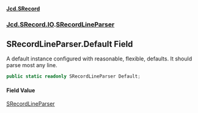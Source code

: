 #### [Jcd.SRecord](index.md 'index')
### [Jcd.SRecord.IO](Jcd.SRecord.IO.md 'Jcd.SRecord.IO').[SRecordLineParser](Jcd.SRecord.IO.SRecordLineParser.md 'Jcd.SRecord.IO.SRecordLineParser')

## SRecordLineParser.Default Field

A default instance configured with reasonable, flexible, defaults. It should parse most any line.

```csharp
public static readonly SRecordLineParser Default;
```

#### Field Value
[SRecordLineParser](Jcd.SRecord.IO.SRecordLineParser.md 'Jcd.SRecord.IO.SRecordLineParser')